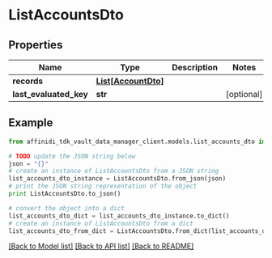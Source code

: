 # ListAccountsDto

## Properties

| Name                   | Type                                  | Description | Notes      |
| ---------------------- | ------------------------------------- | ----------- | ---------- |
| **records**            | [**List[AccountDto]**](AccountDto.md) |             |
| **last_evaluated_key** | **str**                               |             | [optional] |

## Example

```python
from affinidi_tdk_vault_data_manager_client.models.list_accounts_dto import ListAccountsDto

# TODO update the JSON string below
json = "{}"
# create an instance of ListAccountsDto from a JSON string
list_accounts_dto_instance = ListAccountsDto.from_json(json)
# print the JSON string representation of the object
print ListAccountsDto.to_json()

# convert the object into a dict
list_accounts_dto_dict = list_accounts_dto_instance.to_dict()
# create an instance of ListAccountsDto from a dict
list_accounts_dto_from_dict = ListAccountsDto.from_dict(list_accounts_dto_dict)
```

[[Back to Model list]](../README.md#documentation-for-models) [[Back to API list]](../README.md#documentation-for-api-endpoints) [[Back to README]](../README.md)
